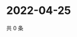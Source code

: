 # 2022-04-25

共 0 条

<!-- BEGIN WEIBO -->
<!-- 最后更新时间 Mon Apr 25 2022 00:17:08 GMT+0800 (China Standard Time) -->

<!-- END WEIBO -->
